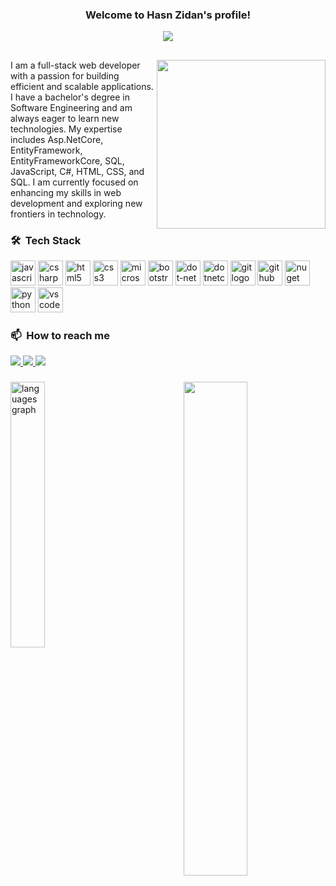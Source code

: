 <h3 align="center">
  Welcome to Hasn Zidan's profile!
</h3>

<p align="center">
  <a href="https://github.com/DenverCoder1/readme-typing-svg">
    <img src="https://readme-typing-svg.herokuapp.com/?lines=Full-stack%20web%20developer;Always%20learning%20new%20things&font=Fira%20Code&center=true&width=440&height=45&color=f75c7e&vCenter=true&size=22">
  </a>
</p>

## 

<img align="right" width="270" src="https://media0.giphy.com/media/v1.Y2lkPTc5MGI3NjExNjhmOWpyOXg3aW9yYzVrbnVmM2gyeDB2bG5rMDlsbmV3dWVobHNkNyZlcD12MV9pbnRlcm5hbF9naWZfYnlfaWQmY3Q9Zw/78XCFBGOlS6keY1Bil/giphy.webp" />
I am a full-stack web developer with a passion for building efficient and scalable applications. I have a bachelor's degree in Software Engineering and am always eager to learn new technologies. My expertise includes Asp.NetCore, EntityFramework, EntityFrameworkCore, SQL, JavaScript, C#, HTML, CSS, and SQL. I am currently focused on enhancing my skills in web development and exploring new frontiers in technology.


### 🛠 &nbsp;Tech Stack

<div align="Left">
  <img src="https://cdn.jsdelivr.net/gh/devicons/devicon/icons/javascript/javascript-original.svg" height="40" alt="javascript logo"  />
  <img src="https://cdn.jsdelivr.net/gh/devicons/devicon/icons/csharp/csharp-original.svg" height="40" alt="csharp logo"  />
  <img src="https://cdn.jsdelivr.net/gh/devicons/devicon/icons/html5/html5-original.svg" height="40" alt="html5 logo"  />
  <img src="https://cdn.jsdelivr.net/gh/devicons/devicon/icons/css3/css3-original.svg" height="40" alt="css3 logo"  />
  <img src="https://cdn.jsdelivr.net/gh/devicons/devicon/icons/microsoftsqlserver/microsoftsqlserver-plain.svg" height="40" alt="microsoftsqlserver logo"  />
  <img src="https://cdn.jsdelivr.net/gh/devicons/devicon/icons/bootstrap/bootstrap-original.svg" height="40" alt="bootstrap logo"  />
  <img src="https://skillicons.dev/icons?i=dotnet" height="40" alt="dot-net logo"  />
  <img src="https://cdn.jsdelivr.net/gh/devicons/devicon/icons/dotnetcore/dotnetcore-original.svg" height="40" alt="dotnetcore logo"  />
  <img src="https://skillicons.dev/icons?i=git" height="40" alt="git logo"  />
  <img src="https://skillicons.dev/icons?i=github" height="40" alt="github logo"  />
  <img src="https://cdn.jsdelivr.net/gh/devicons/devicon/icons/nuget/nuget-original.svg" height="40" alt="nuget logo"  />
  <img src="https://cdn.jsdelivr.net/gh/devicons/devicon/icons/python/python-original.svg" height="40" alt="python logo"  />
  <img src="https://cdn.jsdelivr.net/gh/devicons/devicon/icons/vscode/vscode-original.svg" height="40" alt="vscode logo"  />
</div>


### 📫 &nbsp;How to reach me

<a href="https://www.linkedin.com/in/hasnzidan/" target="_blank">
  <img src="https://img.shields.io/badge/-LinkedIn-0077B5?style=plastic&logo=LinkedIn&logoColor=white"/>
</a>
<a href="https://x.com/_izidan">
  <img src="https://img.shields.io/badge/X-1DA1F2?style=plastic&logo=X&logoColor=white"/>
</a>
<a href="mailto:zedanh3@gmail.com">
  <img src="https://img.shields.io/badge/Gmail-D14836?style=plastic&logo=Gmail&logoColor=white"/>
</a>

###
<img align="right" width="45%" src="https://github-readme-streak-stats.herokuapp.com/?user=hasnzidan&theme=dracula" />
<div align="Left"  >
  <img width="33%" src="https://github-readme-stats.vercel.app/api/top-langs?username=hasnzidan&locale=en&hide_title=false&layout=compact&langs_count=5&theme=dracula&hide_border=false"  alt="languages graph"  />
</div>
